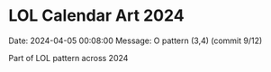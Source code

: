# LOL Calendar Art 2024

Date: 2024-04-05 00:08:00
Message: O pattern (3,4) (commit 9/12)

Part of LOL pattern across 2024
